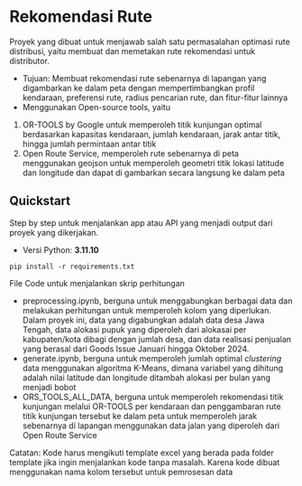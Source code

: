 # Rekomendasi Rute

Proyek yang dibuat untuk menjawab salah satu permasalahan optimasi rute distribusi, yaitu membuat dan memetakan rute rekomendasi untuk distributor.
- Tujuan: Membuat rekomendasi rute sebenarnya di lapangan yang digambarkan ke dalam peta dengan mempertimbangkan profil kendaraan, preferensi rute, radius pencarian rute, dan fitur-fitur lainnya
- Menggunakan Open-source tools, yaitu
1. OR-TOOLS by Google untuk memperoleh titik kunjungan optimal berdasarkan kapasitas kendaraan, jumlah kendaraan, jarak antar titik, hingga jumlah permintaan antar titik
2. Open Route Service, memperoleh rute sebenarnya di peta menggunakan geojson untuk memperoleh geometri titik lokasi latitude dan longitude dan dapat di gambarkan secara langsung ke dalam peta

## Quickstart

Step by step untuk menjalankan app atau API yang menjadi output dari proyek yang dikerjakan.

- Versi Python: **3.11.10**

```
pip install -r requirements.txt
```
File Code untuk menjalankan skrip perhitungan
- preprocessing.ipynb, berguna untuk menggabungkan berbagai data dan melakukan perhitungan untuk memperoleh kolom yang diperlukan. Dalam proyek ini, data yang digabungkan adalah data desa Jawa Tengah, data alokasi pupuk yang diperoleh dari alokasai per kabupaten/kota dibagi dengan jumlah desa, dan data realisasi penjualan yang berasal dari Goods Issue Januari hingga Oktober 2024.
- generate.ipynb, berguna untuk memperoleh jumlah optimal *clustering* data menggunakan algoritma K-Means, dimana variabel yang dihitung adalah nilai latitude dan longitude ditambah alokasi per bulan yang menjadi bobot
- ORS_TOOLS_ALL_DATA, berguna untuk memperoleh rekomendasi titik kunjungan melalui OR-TOOLS per kendaraan dan penggambaran rute titik kunjungan tersebut ke dalam peta untuk memperoleh jarak sebenarnya di lapangan menggunakan data jalan yang diperoleh dari Open Route Service

Catatan: Kode harus mengikuti template excel yang berada pada folder template jika ingin menjalankan kode tanpa masalah. Karena kode dibuat menggunakan nama kolom tersebut untuk pemrosesan data
